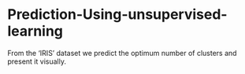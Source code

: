 # Prediction-Using-unsupervised-learning
From the ‘IRIS’ dataset we predict the optimum number of clusters and present it visually.
